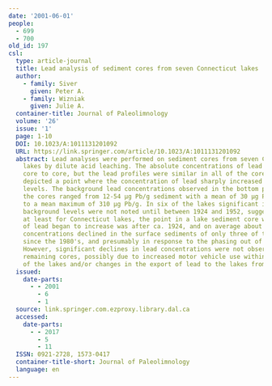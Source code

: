 ```yaml
---
date: '2001-06-01'
people:
  - 699
  - 700
old_id: 197
csl:
  type: article-journal
  title: Lead analysis of sediment cores from seven Connecticut lakes
  author:
    - family: Siver
      given: Peter A.
    - family: Wizniak
      given: Julie A.
  container-title: Journal of Paleolimnology
  volume: '26'
  issue: '1'
  page: 1-10
  DOI: 10.1023/A:1011131201092
  URL: https://link.springer.com/article/10.1023/A:1011131201092
  abstract: Lead analyses were performed on sediment cores from seven Connecticut
    lakes by dilute acid leaching. The absolute concentrations of lead varied from
    core to core, but the lead profiles were similar in all of the cores, and each
    depicted a point where the concentration of lead sharply increased above background
    levels. The background lead concentrations observed in the bottom portions of
    the cores ranged from 12-54 μg Pb/g sediment with a mean of 30 μg Pb/g, and increased
    to a mean maximum of 310 μg Pb/g. In six of the lakes significant increases above
    background levels were not noted until between 1924 and 1952, suggesting that,
    at least for Connecticut lakes, the point in a lake sediment core where the concentration
    of lead began to increase was after ca. 1924, and on average about 1930. Lead
    concentrations declined in the surface sediments of only three of the lakes, mostly
    since the 1980's, and presumably in response to the phasing out of leaded gasoline.
    However, significant declines in lead concentrations were not observed in the
    remaining cores, possibly due to increased motor vehicle use within the airshed
    of the lakes and/or changes in the export of lead to the lakes from their watersheds.
  issued:
    date-parts:
      - - 2001
        - 6
        - 1
  source: link.springer.com.ezproxy.library.dal.ca
  accessed:
    date-parts:
      - - 2017
        - 5
        - 11
  ISSN: 0921-2728, 1573-0417
  container-title-short: Journal of Paleolimnology
  language: en
---
```

